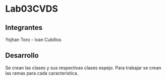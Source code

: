 # Lab03CVDS
## Integrantes
Yojhan Toro - Ivan Cubillos
## Desarrollo
Se crean las clases y sus respectivas clases espejo. Para trabajar se crean las ramas para cada caracteristica.
